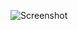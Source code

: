 ![Screenshot](https://raw.githubusercontent.com/Cryakl/Ultimate-RAT-Collection/refs/heads/main/DarkComet/DarkComet-RAT%20v2.0%20Ultimate/Screenshot.png)
